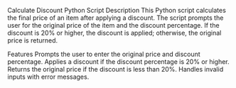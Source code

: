 Calculate Discount Python Script
Description
This Python script calculates the final price of an item after applying a discount. The script prompts the user for the original price of the item and the discount percentage. If the discount is 20% or higher, the discount is applied; otherwise, the original price is returned.

Features
Prompts the user to enter the original price and discount percentage.
Applies a discount if the discount percentage is 20% or higher.
Returns the original price if the discount is less than 20%.
Handles invalid inputs with error messages.
